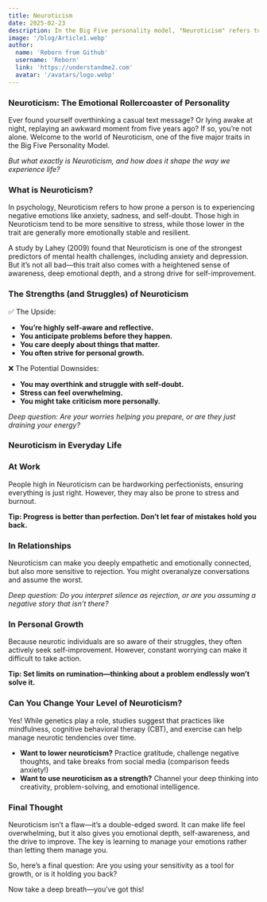 ```yaml
---
title: Neuroticism
date: 2025-02-23
description: In the Big Five personality model, "Neuroticism" refers to the tendency to experience negative emotions, such as anxiety, insecurity, and moodiness.
image: '/blog/Article1.webp'
author:
  name: 'Reborn from Github'
  username: 'Reborn'
  link: 'https://understandme2.com'
  avatar: '/avatars/logo.webp'
---
```


### Neuroticism: The Emotional Rollercoaster of Personality

Ever found yourself overthinking a casual text message? Or lying awake at night, replaying an awkward moment from five years ago? If so, you’re not alone. Welcome to the world of Neuroticism, one of the five major traits in the Big Five Personality Model.

_But what exactly is Neuroticism, and how does it shape the way we experience life?_


### What is Neuroticism?

In psychology, Neuroticism refers to how prone a person is to experiencing negative emotions like anxiety, sadness, and self-doubt. Those high in Neuroticism tend to be more sensitive to stress, while those lower in the trait are generally more emotionally stable and resilient.

A study by Lahey (2009) found that Neuroticism is one of the strongest predictors of mental health challenges, including anxiety and depression. But it’s not all bad—this trait also comes with a heightened sense of awareness, deep emotional depth, and a strong drive for self-improvement.


### The Strengths (and Struggles) of Neuroticism

✅ The Upside:

* **You’re highly self-aware and reflective.**
* **You anticipate problems before they happen.**
* **You care deeply about things that matter.**
* **You often strive for personal growth.**

❌ The Potential Downsides:

* **You may overthink and struggle with self-doubt.**
* **Stress can feel overwhelming.**
* **You might take criticism more personally.**

_Deep question: Are your worries helping you prepare, or are they just draining your energy?_


### Neuroticism in Everyday Life

### At Work

People high in Neuroticism can be hardworking perfectionists, ensuring everything is just right. However, they may also be prone to stress and burnout.

**Tip: Progress is better than perfection. Don’t let fear of mistakes hold you back.**


### In Relationships

Neuroticism can make you deeply empathetic and emotionally connected, but also more sensitive to rejection. You might overanalyze conversations and assume the worst.

_Deep question: Do you interpret silence as rejection, or are you assuming a negative story that isn’t there?_


### In Personal Growth

Because neurotic individuals are so aware of their struggles, they often actively seek self-improvement. However, constant worrying can make it difficult to take action.

**Tip: Set limits on rumination—thinking about a problem endlessly won’t solve it.**


### Can You Change Your Level of Neuroticism?

Yes! While genetics play a role, studies suggest that practices like mindfulness, cognitive behavioral therapy (CBT), and exercise can help manage neurotic tendencies over time.

* **Want to lower neuroticism?** Practice gratitude, challenge negative thoughts, and take breaks from social media (comparison feeds anxiety!)
* **Want to use neuroticism as a strength?** Channel your deep thinking into creativity, problem-solving, and emotional intelligence.


### Final Thought

Neuroticism isn’t a flaw—it’s a double-edged sword. It can make life feel overwhelming, but it also gives you emotional depth, self-awareness, and the drive to improve. The key is learning to manage your emotions rather than letting them manage you.

So, here’s a final question: Are you using your sensitivity as a tool for growth, or is it holding you back?

Now take a deep breath—you’ve got this!
